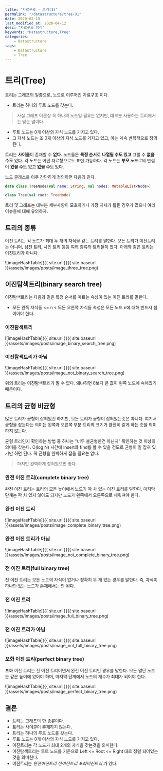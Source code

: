 ```yaml
---
title: "자료구조 - 트리(1)"
permalink: "/datastructure/tree-01"
date: 2020-02-10
last_modified_at: 2020-04-12
desc: "자료구조 정리"
keywords: "Datastructure,Tree"
categories: 
    - Datastructure
tags: 
    - Datastructure 
    - Tree
---
```


# 트리(Tree)

트리는 그래프의 일종으로, 노드로 이루어진 자료구조 이다.

* 트리는 하나의 루트 노드를 갖는다. 
> 사실 그래프 이론상 꼭 하나의 노드일 필요는 없지만, 대부분 사용하는 트리에서는 맞는 말이다.
* 루트 노드는 0개 이상의 자식 노드를 가지고 있다.
* 그 자식 노드는 또 0개 이상의 자식 노드를 가지고 있고, 이는 계속 반복적으로 정의 된다.

트리는 <b>사이클</b>이 존재할 수 <b>없다</b>. 노드들은 <b>특정 순서</b>로 <b>나열될 수도 있고</b> 그럴 수 <b>없을 수도</b> 있다. 각 노드는 어떤 자료형으로도 표현 가능하다. 각 노드는 <b>부모 노드</b>로의 연결이 <b>있을 수도</b> 있고 <b>없을 수도</b> 있다.

노드 클래스를 아주 간단하게 정의하면 다음과 같다.

```kotlin
data class TreeNode(val name: String, val nodes: MutableList<Node>)
```

```kotlin
class Tree(val root: TreeNode)
```

트리 및 그래프는 대부분 세부사항이 모호하거나 가정 자체가 틀린 경우가 많으니 여러 이슈들에 대해 유의하자.

## 트리의 종류

이진 트리는 각 노드가 최대 두 개의 자식을 갖는 트리를 말한다. 모든 트리가 이진트리는 아니며, 삼진 트리, 사진 트리 등등 여러 종류의 트리들이 있다. 아래와 같은 트리는 이진트리가 아니다.

![imageHashTable]({{ site.url }}{{ site.baseurl }}/assets/images/posts/image_three_tree.png)

## 이진탐색트리(binary search tree)

이진탐색트리는 다음과 같은 특정 순서를 따르는 속성이 있는 이진 트리를 말한다.

* 모든 왼쪽 자식들 <= n < 모든 오른쪽 자식들 속성은 모든 노드 n에 대해 반드시 참이어야 한다.

### 이진탐색트리

![imageHashTable]({{ site.url }}{{ site.baseurl }}/assets/images/posts/image_binary_search_tree.png)

### 이진탐색트리가 아님

![imageHashTable]({{ site.url }}{{ site.baseurl }}/assets/images/posts/image_not_binary_search_tree.png)

위의 트리는 이진탐색트리가 될 수 없다. 왜냐하면 8보다 큰 값이 왼쪽 노드에 속해있기 때문이다.

## 트리의 균형 비균형

많은 트리가 균형이 잡혀있긴 하지만, 모든 트리가 균형이 잡혀있는것은 아니다. 여기서 균형을 잡는다는 의미는 왼쪽과 오른쪽 부분 트리의 크기가 완전히 같게 하는 것을 의미하지 않는다.

균형 트리인지 확인하는 방법 중 하나는 "너무 불균형한건 아닌지" 확인하는 것 이상의 의미를 갖는다. O(log N) 시간에 insert와 find를 할 수 있을 정도로 균형이 잘 잡혀 있기만 하면 된다. 꼭 균형을 완벽하게 잡을 필요는 없다.

> 하지만 완벽하게 잡혀있으면 좋다.

### 완전 이진 트리(complete binary tree)

완전 이진 트리는 트리의 모든 높이에서 노드가 꽉 차 있는 이진 트리를 말한다. 마지막 단계는 꽉 차 있지 않아도 되지만 노드가 왼쪽에서 오른쪽으로 채워져야 한다.

### 완전 이진 트리

![imageHashTable]({{ site.url }}{{ site.baseurl }}/assets/images/posts/image_complete_binary_tree.png)

### 완전 이진 트리가 아님

![imageHashTable]({{ site.url }}{{ site.baseurl }}/assets/images/posts/image_not_complete_binary_tree.png)

### 전 이진 트리(full binary tree)

전 이진 트리는 모든 노드의 자식이 없거나 정확히 두 개 있는 경우를 말한다. 즉, 자식이 하나만 있는 노드가 존재해서는 안 된다.

### 전 이진 트리

![imageHashTable]({{ site.url }}{{ site.baseurl }}/assets/images/posts/image_full_binary_tree.png)

### 전 이진 트리가 아님

![imageHashTable]({{ site.url }}{{ site.baseurl }}/assets/images/posts/image_not_full_binary_tree.png)

### 포화 이진 트리(perfect binary tree)

포화 이진 트리는 전 이진 트리이면서 완전 이진 트리인 경우를 말한다. 모든 말단 노드는 같은 높이에 있어야 하며, 마지막 단계에서 노드의 개수가 최대가 되어야 한다.

![imageHashTable]({{ site.url }}{{ site.baseurl }}/assets/images/posts/image_perfect_binary_tree.png)


## 결론

* 트리는 그래프의 한 종류이다.
* 트리는 사이클이 존재하지 않는다.
* 트리는 하나의 루트 노드를 갖는다.
* 루트 노드는 0개 이상의 자식 노드를 가지고 있다.
* 이진트리는 각 노드가 최대 2개의 자식을 갖는것을 의미한다.
* 이진탐색트리는 루트 노드를 기준으로 Left <= Root <= Right 대로 정렬 되어있는것을 의미한다.
* 이진트리는 _완전이진트리_ _전이진트리_ _포화이진트리_ 가 있다.